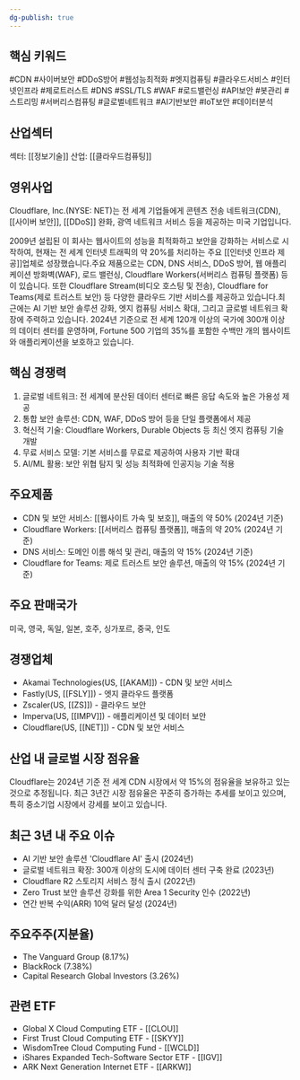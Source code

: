 ```yaml
---
dg-publish: true
---
```

## 핵심 키워드

#CDN #사이버보안 #DDoS방어 #웹성능최적화 #엣지컴퓨팅 #클라우드서비스 #인터넷인프라 #제로트러스트 #DNS #SSL/TLS #WAF #로드밸런싱 #API보안 #봇관리 #스트리밍 #서버리스컴퓨팅 #글로벌네트워크 #AI기반보안 #IoT보안 #데이터분석

## 산업섹터

섹터: [[정보기술]]
산업: [[클라우드컴퓨팅]]

## 영위사업

Cloudflare, Inc.(NYSE: NET)는 전 세계 기업들에게 콘텐츠 전송 네트워크(CDN), [[사이버 보안]], [[DDoS]] 완화, 광역 네트워크 서비스 등을 제공하는 미국 기업입니다. 

2009년 설립된 이 회사는 웹사이트의 성능을 최적화하고 보안을 강화하는 서비스로 시작하여, 현재는 전 세계 인터넷 트래픽의 약 20%를 처리하는 주요 [[인터넷 인프라 제공]]업체로 성장했습니다.주요 제품으로는 CDN, DNS 서비스, DDoS 방어, 웹 애플리케이션 방화벽(WAF), 로드 밸런싱, Cloudflare Workers(서버리스 컴퓨팅 플랫폼) 등이 있습니다. 또한 Cloudflare Stream(비디오 호스팅 및 전송), Cloudflare for Teams(제로 트러스트 보안) 등 다양한 클라우드 기반 서비스를 제공하고 있습니다.최근에는 AI 기반 보안 솔루션 강화, 엣지 컴퓨팅 서비스 확대, 그리고 글로벌 네트워크 확장에 주력하고 있습니다. 2024년 기준으로 전 세계 120개 이상의 국가에 300개 이상의 데이터 센터를 운영하며, Fortune 500 기업의 35%를 포함한 수백만 개의 웹사이트와 애플리케이션을 보호하고 있습니다.

## 핵심 경쟁력

1. 글로벌 네트워크: 전 세계에 분산된 데이터 센터로 빠른 응답 속도와 높은 가용성 제공
2. 통합 보안 솔루션: CDN, WAF, DDoS 방어 등을 단일 플랫폼에서 제공
3. 혁신적 기술: Cloudflare Workers, Durable Objects 등 최신 엣지 컴퓨팅 기술 개발
4. 무료 서비스 모델: 기본 서비스를 무료로 제공하여 사용자 기반 확대
5. AI/ML 활용: 보안 위협 탐지 및 성능 최적화에 인공지능 기술 적용

## 주요제품

- CDN 및 보안 서비스: [[웹사이트 가속 및 보호]], 매출의 약 50% (2024년 기준)
- Cloudflare Workers: [[서버리스 컴퓨팅 플랫폼]], 매출의 약 20% (2024년 기준)
- DNS 서비스: 도메인 이름 해석 및 관리, 매출의 약 15% (2024년 기준)
- Cloudflare for Teams: 제로 트러스트 보안 솔루션, 매출의 약 15% (2024년 기준)

## 주요 판매국가

미국, 영국, 독일, 일본, 호주, 싱가포르, 중국, 인도

## 경쟁업체

- Akamai Technologies(US, [[AKAM]]) - CDN 및 보안 서비스
- Fastly(US, [[FSLY]]) - 엣지 클라우드 플랫폼
- Zscaler(US, [[ZS]]) - 클라우드 보안
- Imperva(US, [[IMPV]]) - 애플리케이션 및 데이터 보안
- Cloudflare(US, [[NET]]) - CDN 및 보안 서비스

## 산업 내 글로벌 시장 점유율

Cloudflare는 2024년 기준 전 세계 CDN 시장에서 약 15%의 점유율을 보유하고 있는 것으로 추정됩니다. 최근 3년간 시장 점유율은 꾸준히 증가하는 추세를 보이고 있으며, 특히 중소기업 시장에서 강세를 보이고 있습니다.

## 최근 3년 내 주요 이슈

- AI 기반 보안 솔루션 'Cloudflare AI' 출시 (2024년)
- 글로벌 네트워크 확장: 300개 이상의 도시에 데이터 센터 구축 완료 (2023년)
- Cloudflare R2 스토리지 서비스 정식 출시 (2022년)
- Zero Trust 보안 솔루션 강화를 위한 Area 1 Security 인수 (2022년)
- 연간 반복 수익(ARR) 10억 달러 달성 (2024년)

## 주요주주(지분율)

- The Vanguard Group (8.17%)
- BlackRock (7.38%)
- Capital Research Global Investors (3.26%)

## 관련 ETF

- Global X Cloud Computing ETF - [[CLOU]]
- First Trust Cloud Computing ETF - [[SKYY]]
- WisdomTree Cloud Computing Fund - [[WCLD]]
- iShares Expanded Tech-Software Sector ETF - [[IGV]]
- ARK Next Generation Internet ETF - [[ARKW]]